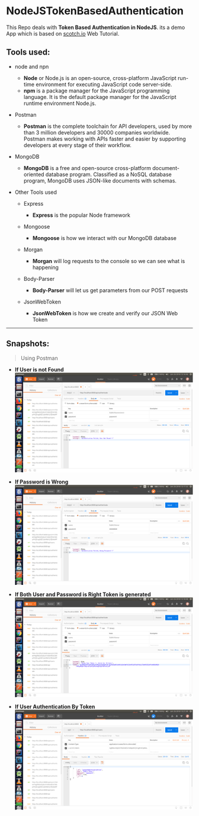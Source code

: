 # NodeJSTokenBasedAuthentication

This Repo deals with **Token Based Authentication in NodeJS**. its a demo App which is based on [scotch.io](https://scotch.io/tutorials/authenticate-a-node-js-api-with-json-web-tokens) Web Tutorial.

## Tools used:
  - node and npn
    - **Node** or Node.js is an open-source, cross-platform JavaScript run-time environment for executing JavaScript 
      code server-side.
    - **npm** is a package manager for the JavaScript programming language. It is the default package manager 
      for the JavaScript runtime environment Node.js.
      
  - Postman
    - **Postman** is the complete toolchain for API developers, used by more than 3 million developers and 30000 
      companies worldwide. Postman makes working with APIs faster and easier by supporting developers at 
      every stage of their workflow.
    
  - MongoDB
    - **MongoDB** is a free and open-source cross-platform document-oriented database program. Classified as a 
      NoSQL database program, MongoDB uses JSON-like documents with schemas.
      
  - Other Tools used      
    - Express 
      - **Express** is the popular Node framework

    - Mongoose
      - **Mongoose** is how we interact with our MongoDB database

    - Morgan
      - **Morgan** will log requests to the console so we can see what is happening

    - Body-Parser
      - **Body-Parser** will let us get parameters from our POST requests

    - JsonWebToken
      - **JsonWebToken** is how we create and verify our JSON Web Token
      
 ---
 ## Snapshots:
 > Using Postman
  -  **If User is not Found**
 ![](snapshots/user_not_found.png)
 
  - **If Password is Wrong**
 ![](snapshots/wrong_password.png)
 
   - **If Both User and Password is Right Token is generated**
 ![](snapshots/token_generated.png)
 
   - **If User Authentication By Token**
 ![](snapshots/user_authenticate_by_token.png)
 
      
  
